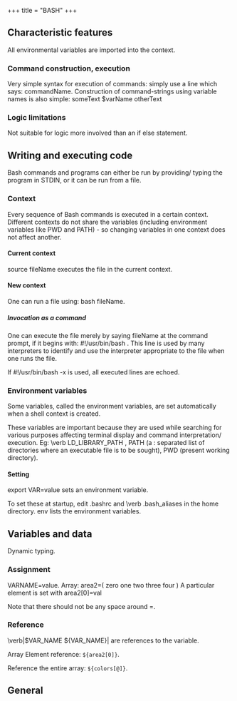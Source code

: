+++
title = "BASH"
+++


## Characteristic features
All environmental variables are imported into the context.

### Command construction, execution
Very simple syntax for execution of commands: simply use a line which says: commandName. Construction of command-strings using variable names is also simple: someText \$varName otherText

### Logic limitations
Not suitable for logic more involved than an if else statement.


## Writing and executing code
Bash commands and programs can either be run by providing/ typing the program in STDIN, or it can be run from a file.

### Context
Every sequence of Bash commands is executed in a certain context. Different contexts do not share the variables (including environment variables like PWD and PATH) - so changing variables in one context does not affect another.

#### Current context
source fileName executes the file in the current context.

#### New context
One can run a file using: bash fileName.

##### Invocation as a command
One can execute the file merely by saying fileName at the command prompt, if it begins with: \#!/usr/bin/bash . This line is used by many interpreters to identify and use the interpreter appropriate to the file when one runs the file.

If \#!/usr/bin/bash -x is used, all executed lines are echoed.

### Environment variables
Some variables, called the environment variables, are set automatically when a shell context is created.

These variables are important because they are used while searching for various purposes affecting terminal display and command interpretation/ execution. Eg: \verb LD_LIBRARY_PATH , PATH (a : separated list of directories where an executable file is to be sought), PWD (present working directory).

#### Setting
export VAR=value sets an environment variable.

To set these at startup, edit .bashrc and \verb .bash_aliases  in the home directory. env lists the environment variables.

## Variables and data
Dynamic typing.

### Assignment
VARNAME=value.
Array: area2=( zero one two three four )
A particular element is set with area2[0]=val

Note that there should not be any space around =.

### Reference
\verb|$VAR_NAME ${VAR_NAME}| are references to the variable.

Array Element reference: `${area2[0]}`.

Reference the entire array: `${colors[@]}`.

## General
<div class="spreadsheet" src="../bash.toml" fullHeightWithRowsPerScreen=8> </div>  


